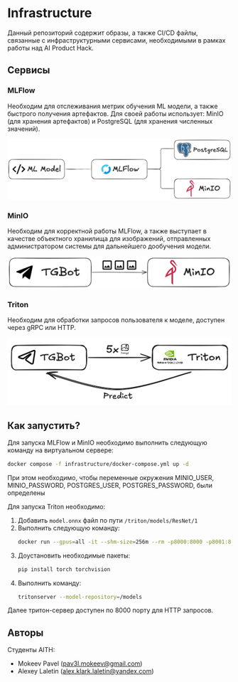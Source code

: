 # Infrastructure

Данный репозиторий содержит образы, а также CI/CD файлы, связанные с инфраструктурными сервисами, необходимыми в рамках работы над AI Product Hack.

## Сервисы

### MLFlow

Необходим для отслеживания метрик обучения ML модели, а также быстрого получения артефактов. Для своей работы использует: MinIO (для хранения артефактов) и PostgreSQL (для хранения численных значений).

![](assets/mlflow_scheme.png)

### MinIO

Необходим для корректной работы MLFlow, а также выступает в качестве объектного хранилища для изображений, отправленных администратором системы для дальнейшего дообучения модели.

![](assets/tgbot_scheme.png)

### Triton

Необходим для обработки запросов пользователя к моделе, доступен через gRPC или HTTP.

![](assets/tgbot_triton_scheme.png)

## Как запустить?

Для запуска MLFlow и MinIO необходимо выполнить следующую команду на виртуальном сервере:

```bash
docker compose -f infrastructure/docker-compose.yml up -d
```

При этом необходимо, чтобы переменные окружения MINIO_USER, MINIO_PASSWORD, POSTGRES_USER, POSTGRES_PASSWORD, были определены

Для запуска Triton необходимо:
1. Добавить `model.onnx` файл по пути `/triton/models/ResNet/1`
2. Выполнить следующую команду:
    ```bash
    docker run --gpus=all -it --shm-size=256m --rm -p8000:8000 -p8001:8001 -p8002:8002 -v ./infrastructure/triton/models:/models nvcr.io/nvidia/tritonserver:24.08-py3
    ```
3. Доустановить необходимые пакеты:
    ```bash
    pip install torch torchvision
4. Выполнить команду:
    ```bash
    tritonserver --model-repository=/models
    ```

Далее тритон-сервер доступен по 8000 порту для HTTP запросов.

## Авторы

Студенты AITH:
- Mokeev Pavel (pav3l.mokeev@gmail.com)
- Alexey Laletin (alex.klark.laletin@yandex.com)
